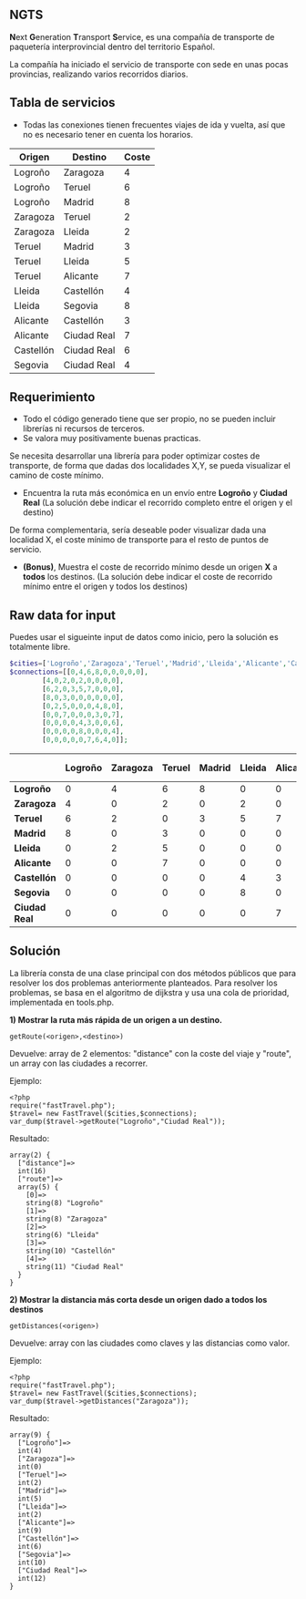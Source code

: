 
## NGTS
**N**ext **G**eneration **T**ransport **S**ervice, es una compañía de transporte de paquetería interprovincial dentro del territorio Español.

La compañía ha iniciado el servicio de transporte con sede en unas pocas provincias, realizando varios recorridos diarios.

## Tabla de servicios
* Todas las conexiones tienen frecuentes viajes de ida y vuelta, así que no es necesario tener en cuenta los horarios.
 
| Origen | Destino |  Coste |
| ------ | ------ | ------ |
| Logroño	| Zaragoza    | 4 |
| Logroño	| Teruel      | 6 |
| Logroño	| Madrid      | 8 |
| Zaragoza  | Teruel      | 2 |
| Zaragoza  | Lleida      | 2 |
| Teruel    | Madrid      | 3 |
| Teruel    | Lleida      | 5 |
| Teruel    | Alicante    | 7 |
| Lleida    | Castellón   | 4 |
| Lleida    | Segovia     | 8 |
| Alicante  | Castellón   | 3 |
| Alicante  | Ciudad Real | 7 |
| Castellón | Ciudad Real | 6 |
| Segovia   | Ciudad Real | 4 |

## Requerimiento

* Todo el código generado tiene que ser propio, no se pueden incluir librerías ni recursos de terceros.
* Se valora muy positivamente buenas practicas.
 
 Se necesita desarrollar una librería para poder optimizar costes de transporte, de forma que
 dadas dos localidades X,Y, se pueda visualizar el camino de coste mínimo.
 
 * Encuentra la ruta más económica en un envío entre **Logroño** y **Ciudad Real** (La solución debe indicar el recorrido completo entre el origen y el destino)
 
 De forma complementaria, sería deseable poder visualizar dada una localidad X, el coste mínimo de transporte para el resto de puntos de servicio.
 
 * **(Bonus)**, Muestra el coste de recorrido mínimo desde un origen **X** a **todos** los destinos. (La solución debe indicar el coste de recorrido mínimo entre el origen y todos los destinos)


## Raw data for input

Puedes usar el sigueinte input de datos como inicio, pero la solución es totalmente libre.

```php
$cities=['Logroño','Zaragoza','Teruel','Madrid','Lleida','Alicante','Castellón','Segovia','Ciudad Real'];
$connections=[[0,4,6,8,0,0,0,0,0],
        [4,0,2,0,2,0,0,0,0],
        [6,2,0,3,5,7,0,0,0],
        [8,0,3,0,0,0,0,0,0],
        [0,2,5,0,0,0,4,8,0],
        [0,0,7,0,0,0,3,0,7],
        [0,0,0,0,4,3,0,0,6],
        [0,0,0,0,8,0,0,0,4],
        [0,0,0,0,0,7,6,4,0]];
```


|  | Logroño | Zaragoza | Teruel | Madrid | Lleida | Alicante | Castellón | Segovia | Ciudad Real |
| ------ | ------ | ------ | ------ | ------ | ------ | ------ | ------ | ------ | ------ |
| **Logroño** | 0 | 4 | 6 | 8 | 0 | 0 | 0 | 0 | 0 |
| **Zaragoza** | 4 | 0 | 2 | 0 | 2 | 0 | 0 | 0 | 0 |
| **Teruel** | 6 | 2 | 0 | 3 | 5 | 7 | 0 | 0 | 0 |
| **Madrid** | 8 | 0 | 3 | 0 | 0 | 0 | 0 | 0 | 0 |
| **Lleida** | 0 | 2 | 5 | 0 | 0 | 0 | 4 | 8 | 0 |
| **Alicante** | 0 | 0 | 7 | 0 | 0 | 0 | 3 | 0 | 7 |
| **Castellón** | 0 | 0 | 0 | 0 | 4 | 3 | 0 | 0 | 6 |
| **Segovia** | 0 | 0 | 0 | 0 | 8 | 0 | 0 | 0 | 4 |
| **Ciudad Real** | 0 | 0 | 0 | 0 | 0 | 7 | 6 | 4 | 0 |


## Solución
La librería consta de una clase principal con dos métodos públicos que para resolver los dos problemas anteriormente planteados. Para resolver los problemas, se basa en el algoritmo de dijkstra y usa una cola de prioridad, implementada en tools.php.

**1) Mostrar la ruta más rápida de un origen a un destino.**
```
getRoute(<origen>,<destino>)
```
Devuelve: array de 2 elementos: "distance" con la coste del viaje y "route", un array con las ciudades a recorrer.

Ejemplo:
```
<?php
require("fastTravel.php");
$travel= new FastTravel($cities,$connections);
var_dump($travel->getRoute("Logroño","Ciudad Real"));

```
Resultado:
```
array(2) {
  ["distance"]=>        
  int(16)
  ["route"]=>         
  array(5) {
    [0]=>                 
    string(8) "Logroño"
    [1]=>                   
    string(8) "Zaragoza"
    [2]=>
    string(6) "Lleida"         
    [3]=>                           
    string(10) "Castellón"
    [4]=>
    string(11) "Ciudad Real"
  }
}

```
**2) Mostrar la distancia más corta desde un origen dado a todos los destinos**
```
getDistances(<origen>)
```
Devuelve: array con las ciudades como claves y las distancias como valor.

Ejemplo:

```
<?php
require("fastTravel.php");
$travel= new FastTravel($cities,$connections);
var_dump($travel->getDistances("Zaragoza"));

```
Resultado:
```
array(9) {
  ["Logroño"]=>
  int(4)
  ["Zaragoza"]=>
  int(0)
  ["Teruel"]=>
  int(2)
  ["Madrid"]=>
  int(5)
  ["Lleida"]=>
  int(2)
  ["Alicante"]=>
  int(9)
  ["Castellón"]=>
  int(6)
  ["Segovia"]=>
  int(10)
  ["Ciudad Real"]=>
  int(12)
}

```
